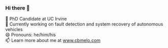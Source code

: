 ### Hi there 👋

:school: PhD Candidate at UC Irvine  
🔭 Currently working on fault detection and system recovery of autonomous vehicles  
😄 Pronouns: he/him/his  
📫 Learn more about me at www.cbmelo.com
